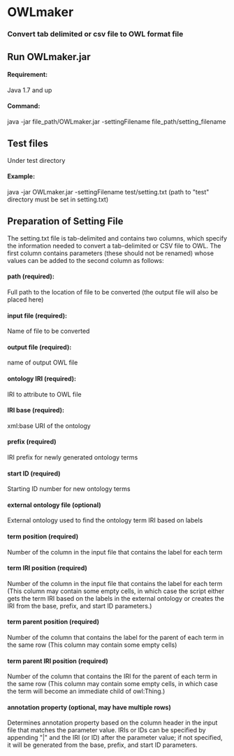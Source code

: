 # OWLmaker
### Convert tab delimited or csv file to OWL format file
## Run OWLmaker.jar
#### Requirement:
Java 1.7 and up
#### Command:
java -jar file_path/OWLmaker.jar -settingFilename file_path/setting_filename 
## Test files
Under test directory
#### Example:
java -jar OWLmaker.jar -settingFilename test/setting.txt 
(path to "test" directory must be set in setting.txt)
## Preparation of Setting File
The setting.txt file is tab-delimited and contains two columns, which specify the information needed to convert a tab-delimited or CSV file to OWL. The first column contains parameters (these should not be renamed) whose values can be added to the second column as follows:

#### path (required):
Full path to the location of file to be converted (the output file will also be placed here)
#### input file (required):
Name of file to be converted
#### output file (required):
name of output OWL file
#### ontology IRI (required):
IRI to attribute to OWL file
#### IRI base (required):
xml:base URI of the ontology
#### prefix (required)
IRI prefix for newly generated ontology terms
#### start ID (required)
Starting ID number for new ontology terms
#### external ontology file (optional)
External ontology used to find the ontology term IRI based on labels
#### term position (required)
Number of the column in the input file that contains the label for each term
#### term IRI position (required)
Number of the column in the input file that contains the label for each term (This column may contain some empty cells, in which case the script either gets the term IRI based on the labels in the external ontology or creates the IRI from the base, prefix, and start ID parameters.)
#### term parent position (required)
Number of the column that contains the label for the parent of each term in the same row (This column may contain some empty cells)
#### term parent IRI position (required)
Number of the column that contains the IRI for the parent of each term in the same row (This column may contain some empty cells, in which case the term will become an immediate child of owl:Thing.)
#### annotation property (optional, may have multiple rows)
Determines annotation property based on the column header in the input file that matches the parameter value. IRIs or IDs can be specified by appending "|" and the IRI (or ID) after the parameter value; if not specified, it will be generated from the base, prefix, and start ID parameters.

